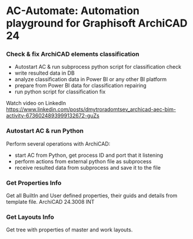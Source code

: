 # AC-Automate: Automation playground for Graphisoft ArchiCAD 24

### Check & fix ArchiCAD elements classification
* Autostart AC & run subprocess python script for classification check
* write resulted data in DB
* analyze classification data in Power BI or any other BI platform
* prepare from Power BI data for classification repairing
* run python script for classification fix

Watch video on LinkedIn
https://www.linkedin.com/posts/dmytroradomtsev_archicad-aec-bim-activity-6736024893999132672-guZs

### Autostart AC & run Python
Perform several operations with ArchiCAD:
* start AC from Python, get process ID and port that it listening
* perform actions from external python file as subprocess
* receive resulted data from subprocess and save it to the file

### Get Properties Info
Get all BuiltIn and User defined properties, their guids and details from template file. ArchiCAD 24.3008 INT

### Get Layouts Info
Get tree with properties of master and work layouts.
